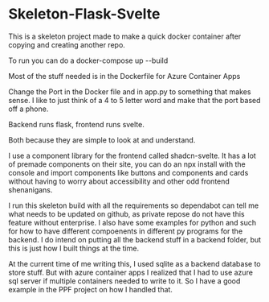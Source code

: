 # Skeleton-Flask-Svelte

This is a skeleton project made to make a quick docker container after copying and creating another repo.

To run you can do a docker-compose up --build

Most of the stuff needed is in the Dockerfile for Azure Container Apps

Change the Port in the Docker file and in app.py to something that makes sense. I like to just think of a 4 to 5 letter word and make that the port based off a phone.

Backend runs flask, frontend runs svelte.

Both because they are simple to look at and understand.

I use a component library for the frontend called shadcn-svelte.
It has a lot of premade components on their site, you can do an npx install with the console and import components like buttons and components and cards without having to worry about accessibility and other odd frontend shenanigans.

I run this skeleton build with all the requirements so dependabot can tell me what needs to be updated on github, as private repose do not have this feature without enterprise. I also have some examples for python and such for how to have different compoenents in different py programs for the backend. I do intend on putting all the backend stuff in a backend folder, but this is just how I built things at the time.

At the current time of me writing this, I used sqlite as a backend database to store stuff. But with azure container apps I realized that I had to use azure sql server if multiple containers needed to write to it. So I have a good example in the PPF project on how I handled that.